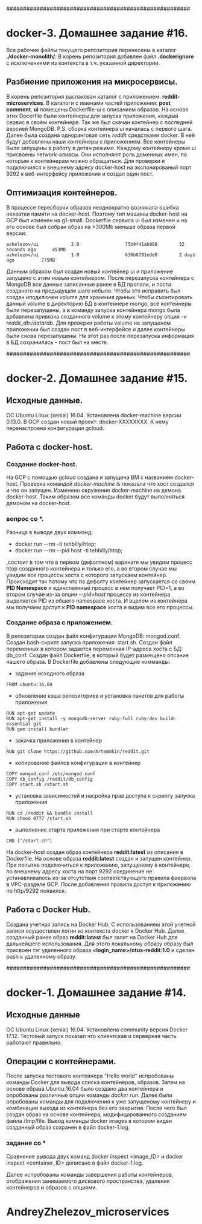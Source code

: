 #######################################################

# docker-3. Домашнее задание #16.
Все рабочие файлы текущего репозитория перенесены в каталог **./docker-monolith/**. В корень репозитория добавлен файл **.dockerignore** с исключениями из контекста в т.ч. указанной директории.
## Разбиение приложения на микросервисы.
В корень репозитория распакован каталог с приложением: **reddit-microservices**.
В каталоги с именами частей приложения: **post**, **comment**, **ui** помещены Dockerfile-ы с описанием образов. На основе этих Docerfile были контейнеры для запуска приложения, каждый сервис в своём контейнере. Так же был скачан контейнер с последней версией MongoDB. P.S. сборка контейнера ui началась с первого шага.
Далее была создана одноранговая сеть _reddit_ средствами docker. В неё будут добавлены наши контейнеры с приложением. 
Все контейнеры были запущены в работу в детач режиме. Каждому контейнеру кроме ui присвоены network-алиасы. Они исполняют роль доменных имен, по которым к контейнерам можно обращаться.
Для проверки я подключился к внешнему адресу docker-host на экспонированый порт 9292 к веб-интерфейсу приложения и создал один пост.
## Оптимизация контейнеров.
В процессе пересборки образов неоднократно возникала ошибка нехватки памяти на docker-host. Поэтому тип машины docker-host на GCP был изменен на g1-small.
Dockerfile сервиса ui был изменен и на его основе был собран образ на >300Mb меньше образа первой версии:
```
azhelezov/ui            2.0                 75b9f41ab998        32 seconds ago      453MB
azhelezov/ui            1.0                 630b8791ede8        2 days ago          775MB
```
Данным образом был создан новый контейнер ui и приложение запущено с этим новым контейнером. После перезапуска контейнера с MongoDB все данные записанные ранее в БД пропали, и поста созданого на предыдущем шаге небыло. Чтобы это исправить был создан иподключен volume для хранения данных. Чтобы смонтировать данный volume в директорию БД в контейнере mongo, все контейнеры были перезапущены, а в команду запуска контейнера mongo была добавлена привязка созданного volume к этому контейнеру опция _-v reddit_db:/data/db_.
Для проверки работы volume на запущеном приложении был создан пост в веб-интерфейсе и далее контейнеры были снова перезапущены. На этот раз после перезапуска информация в БД сохранилась - пост был на месте.

#######################################################

# docker-2. Домашнее задание #15.
## Исходные данные.
ОС Ubuntu Linux (xenial) 16.04.
Установлена docker-machine версии 0.13.0.
В GCP создан новый проект: docker-XXXXXXXX. К нему перенастроена конфигурация gcloud.
## Работа с docker-host.
### Создание docker-host.
На GCP с помощью gcloud создана и запущена ВМ с названием docker-host. Проверка командой _docker-machine ls_ показала что хост создался и что он запущен.
Изменено окружение docker-machine на демона docker-host. Таким образом все команды docker будут выполняться демоном на docker-host.
### вопрос со \*.
Разница в выводе двух комманд:
* docker run --rm -ti tehbilly/htop;
* docker run --rm --pid host -ti tehbilly/htop;

,состоит в том что в первом (дефолтном) варинате мы увидим процесс htop созданного контейнера и только его, а во втором случае мы увидим все процессы хоста с которого запускаем контейнер. Происходит так потому что по дефолту контейнер запускается со своим **PID Namespace** и единственный процесс в нем получает PID=1, а во втором случае из-за опции _--pid=host_ процессу из контейнера выделяется PID из общего namespace хоста. И вцелом из контейнера мы получаем доступ к **PID namespace** хоста и видим все его процессы.
### Создание образа с приложением.
В репозитории создан файл конфигурации MongoDB: mongod.conf.
Создан bash-скрипт запуска приложения: start.sh.
Создан файл переменных в котором задается переменная IP-адреса хоста с БД: db_conf. 
Создан файл Dockerfile, в который будет размещено опсание нашего образа. В Dockerfile добавлены следующие комманды:
* задание исходного образа
```
FROM ubuntu:16.04
```
* обновление кэша репозиториев и установка пакетов для работы приложения
```
RUN apt-get update
RUN apt-get install -y mongodb-server ruby-full ruby-dev build-essential git
RUN gem install bundler
```
* закачка приложения в контейнер
```
RUN git clone https://github.com/Artemmkin/reddit.git
```
* копирование файлов конфигурации в контейнер
```
COPY mongod.conf /etc/mongod.conf
COPY db_config /reddit/db_config
COPY start.sh /start.sh
```
* установка зависимостей и насройка прав доступа к скрипту запуска приложения
```
RUN cd /reddit && bundle install
RUN chmod 0777 /start.sh
```
* выполнение старта приложения при старте контейнера
```
CMD ["/start.sh"]
```
На docker-host cоздан образ контейнера **reddit:latest** из описания в Dockerfile. На основе образа **reddit:latest** создан и запущен контейнер. 
При попытке подключиться к приложению, запущеному в контейнере, по внешнему адресу хоста на порт 9292 соединение не устанавливалось из-за отсутствия соответствующего правила фаервола в VPC-разделе GCP. После добавления правила доступ к приложению по http/9292 появился.
## Работа с Docker Hub.
Создана учетная запись на Docker Hub. С использованием этой учетной записи осуществлен логин из контекста docker к Docker Hub.
Далее созданный ранее образ **reddit:latest** был залит на Docker Hub для дальнейшего использования. Для этого локальному образу образу был присвоен тэг удаленного образа **<login_name>/otus-reddit:1.0** и сделан push к удаленному образу.

#######################################################

# docker-1. Домашнее задание #14.
## Исходные данные
ОС Ubuntu Linux (xenial) 16.04.
Установлена community версия Docker 17.12. Тестовый запуск показал что клиентская и серверная часть работают правильно.
## Операции с контейнерами.
После запуска тестового контейнера "Hello world" испробованы команды Docker для вывода списка контейнеров, образов. Затем на основе образа Ubuntu:16.04 было создано два контейнера и опробованы различные опции команды *docker run*.
Далее были опробованы команды для подключения к уже запущеному контейнеру и комбинации выхода из контейнера без его закрытия.
После чего был создан образ на основе контейнера, модифицированного созданием файла /tmp/file. Вывод команды docker images в котором виден созданный образ сохранен в файл docker-1.log.
### задание со *
Сравнение вывода двух команд docker inspect <image_ID> и docker inspect <container_ID> дописано в файл docker-1.log.

Далее испробованы команды завершения работы контейнеров, отображения занимаемого дискового пространства, удаления контейнеров и образов с опциями.

# AndreyZhelezov_microservices
